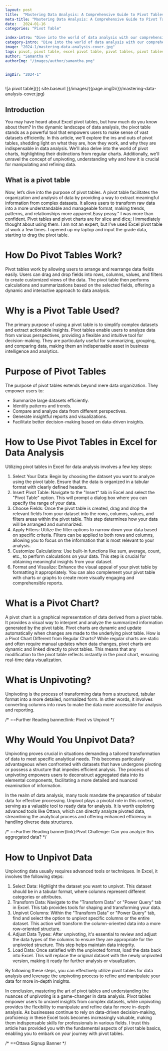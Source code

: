 ```yaml
---
layout: post
title:  "Mastering Data Analysis: A Comprehensive Guide to Pivot Tables and Unpivoting in Excel"
meta-title: "Mastering Data Analysis: A Comprehensive Guide to Pivot Tables and Unpivoting in Excel | Ottava"
date:   2024-01-16
categories: "Pivot Table"

index-intro: "Dive into the world of data analysis with our comprehensive guide on mastering pivot tables and unpivoting in Excel."
category-intro: "Dive into the world of data analysis with our comprehensive guide on mastering pivot tables and unpivoting in Excel."
image: "2024-1/mastering-data-analysis-cover.jpg"
tags: pivot, pivot table, excel pivot table, pivot tables, pivot tables in excel, what is pivot table, excel pivot, pivot table basics, what is a pivot, what is a pivot chart, how do pivot tables work, purpose of pivot tables, how to univot, why would you unpivot data, data analysis, data-driven decision making
author: "Samantha K"
authorImg: "/images/author/samantha.png"


imgDir: "2024-1"
---
```


![a pivot table]({{ site.baseurl }}/images/{{page.imgDir}}/mastering-data-analysis-cover.jpg)
## Introduction
You may have heard about Excel pivot tables, but how much do you know about them? In the dynamic landscape of data analysis, the pivot table stands as a powerful tool that empowers users to make sense of vast datasets efficiently. In this article, we'll explore the ins and outs of pivot tables, shedding light on what they are, how they work, and why they are indispensable in data analysis. We'll also delve into the world of pivot charts, highlighting their distinctions from regular charts. Additionally, we'll unravel the concept of unpivoting, understanding why and how it is crucial for manipulating and refining data.

## What is a pivot table
Now, let’s dive into the purpose of pivot tables. A pivot table facilitates the organization and analysis of data by providing a way to extract meaningful information from complex datasets. It allows users to transform raw data into a more understandable and manageable format, making trends, patterns, and relationships more apparent.Easy peasy." I was more than confident. Pivot tables and pivot charts are for slice and dice; I immediately thought about using them. I am not an expert, but I've used Excel pivot table at work a few times. I opened up my laptop and input the grade data, starting to drag the pivot table. 

# How Do Pivot Tables Work?
Pivot tables work by allowing users to arrange and rearrange data fields easily. Users can drag and drop fields into rows, columns, values, and filters to create customized views of the data. The pivot table then performs calculations and summarizations based on the selected fields, offering a dynamic and interactive approach to data analysis.

# Why is a Pivot Table Used?
The primary purpose of using a pivot table is to simplify complex datasets and extract actionable insights. Pivot tables enable users to analyze data from various perspectives, providing a flexible and intuitive tool for decision-making. They are particularly useful for summarizing, grouping, and comparing data, making them an indispensable asset in business intelligence and analytics.

# Purpose of Pivot Tables
The purpose of pivot tables extends beyond mere data organization. They empower users to:

* Summarize large datasets efficiently.
* Identify patterns and trends.
* Compare and analyze data from different perspectives.
* Generate insightful reports and visualizations.
* Facilitate better decision-making based on data-driven insights.

# How to Use Pivot Tables in Excel for Data Analysis

Utilizing pivot tables in Excel for data analysis involves a few key steps:
1. Select Your Data: Begin by choosing the dataset you want to analyze using the pivot table. Ensure that the data is organized in a tabular format with clearly defined headers.
2. Insert Pivot Table: Navigate to the "Insert" tab in Excel and select the "Pivot Table" option. This will prompt a dialog box where you can specify the range of your data.
3. Choose Fields: Once the pivot table is created, drag and drop the relevant fields from your dataset into the rows, columns, values, and filters areas within the pivot table. This step determines how your data will be arranged and summarized.
4. Apply Filters: Utilize the filter options to narrow down your data based on specific criteria. Filters can be applied to both rows and columns, allowing you to focus on the information that is most relevant to your analysis.
5. Customize Calculations: Use built-in functions like sum, average, count, etc., to perform calculations on your data. This step is crucial for obtaining meaningful insights from your dataset.
6. Format and Visualize: Enhance the visual appeal of your pivot table by formatting it appropriately. You can also complement your pivot table with charts or graphs to create more visually engaging and comprehensible reports.

# What is a Pivot Chart?
A pivot chart is a graphical representation of data derived from a pivot table. It provides a visual way to interpret and analyze the summarized information generated by the pivot table. Pivot charts are dynamic and update automatically when changes are made to the underlying pivot table.
How is a Pivot Chart Different from Regular Charts?
While regular charts are static and often require manual updates when data changes, pivot charts are dynamic and linked directly to pivot tables. This means that any modification to the pivot table reflects instantly in the pivot chart, ensuring real-time data visualization.

# What is Unpivoting?
Unpivoting is the process of transforming data from a structured, tabular format into a more detailed, normalized form. In other words, it involves converting columns into rows to make the data more accessible for analysis and reporting.

/* ==Further Reading banner/link: Pivot vs Unpivot */

# Why Would You Unpivot Data?
Unpivoting proves crucial in situations demanding a tailored transformation of data to meet specific analytical needs. This becomes particularly advantageous when confronted with datasets that have undergone pivoting or possess a structure that impedes efficient analysis. The process of unpivoting empowers users to deconstruct aggregated data into its elemental components, facilitating a more detailed and nuanced examination of information.

In the realm of data analysis, many tools mandate the preparation of tabular data for effective processing. Unpivot plays a pivotal role in this context, serving as a valuable tool to ready data for analysis. It is worth exploring advanced tools like Ottava, which can directly analyze pivoted data, streamlining the analytical process and offering enhanced efficiency in handling diverse data structures.

/* ==Further Reading banner(link):Pivot Challenge: Can you analyze this aggregated data? */

# How to Unpivot Data
Unpivoting data usually requires advanced tools or techniques. In Excel, it involves the following steps:
1. Select Data: Highlight the dataset you want to unpivot. This dataset should be in a tabular format, where columns represent different categories or attributes.
2. Transform Data: Navigate to the "Transform Data" or "Power Query" tab in Excel. This tab provides tools for shaping and transforming your data.
3. Unpivot Columns: Within the "Transform Data" or "Power Query" tab, find and select the option to unpivot specific columns or the entire dataset. This action will transform the column-oriented data into a more row-oriented structure.
4. Adjust Data Types: After unpivoting, it's essential to review and adjust the data types of the columns to ensure they are appropriate for the unpivoted structure. This step helps maintain data integrity.
5. Load Data: Once satisfied with the unpivoted format, load the data back into Excel. This will replace the original dataset with the newly unpivoted version, making it ready for further analysis or visualization.

By following these steps, you can effectively utilize pivot tables for data analysis and leverage the unpivoting process to refine and manipulate your data for more in-depth insights.

In conclusion, mastering the art of pivot tables and understanding the nuances of unpivoting is a game-changer in data analysis. Pivot tables empower users to unravel insights from complex datasets, while unpivoting provides the flexibility to manipulate and refine data for more in-depth analysis. As businesses continue to rely on data-driven decision-making, proficiency in these Excel tools becomes increasingly valuable, making them indispensable skills for professionals in various fields. I trust this article has provided you with the fundamental aspects of pivot table basics, enabling you to embark on your journey with pivot tables.

/* ==Ottava Signup Banner */